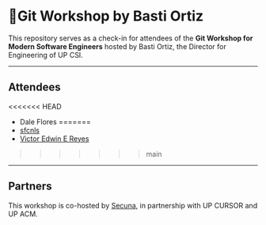 # 🚀Git Workshop by Basti Ortiz

This repository serves as a check-in for attendees of the **Git Workshop for Modern Software Engineers** hosted by Basti Ortiz, the Director for Engineering of UP CSI.

---
## Attendees
<<<<<<< HEAD
* Dale Flores
=======
* [sfcnls](https://github.com/sfcnls/)
* [Victor Edwin E Reyes](https://github.com/VeeIsForVanana)
>>>>>>> main
---
## Partners
This workshop is co-hosted by [Secuna](https://secuna.io), in partnership with UP CURSOR and UP ACM.
